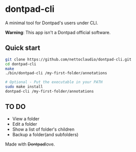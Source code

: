 # dontpad-cli

A minimal tool for Dontpad's users under CLI.

**Warning**: This app isn't a Dontpad official software.

## Quick start

```bash
git clone https://github.com/nettoclaudio/dontpad-cli.git
cd dontpad-cli
make
./bin/dontpad-cli /my-first-folder/annotations

# Optional - Put the executable in your PATH
sudo make install
dontpad-cli /my-first-folder/annotations
```
## TO DO

+ View a folder
+ Edit a folder
+ Show a list of folder's children
+ Backup a folder(and subfolders)

Made with ~~Dontpad~~love.
